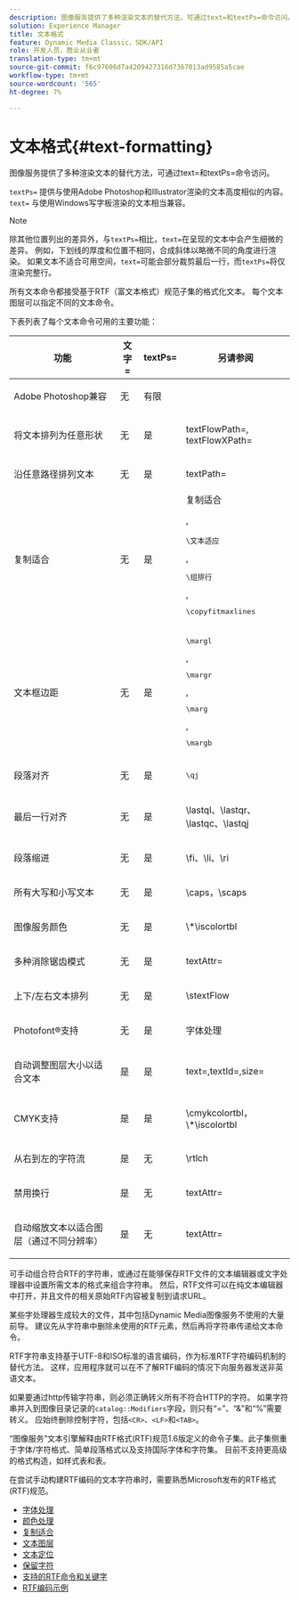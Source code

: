 ```yaml
---
description: 图像服务提供了多种渲染文本的替代方法，可通过text=和textPs=命令访问。
solution: Experience Manager
title: 文本格式
feature: Dynamic Media Classic，SDK/API
role: 开发人员，商业从业者
translation-type: tm+mt
source-git-commit: f6c97606d7a4209427316d7367013ad9585a5cae
workflow-type: tm+mt
source-wordcount: '565'
ht-degree: 7%

---
```



# 文本格式{#text-formatting}

图像服务提供了多种渲染文本的替代方法，可通过text=和textPs=命令访问。

`textPs=` 提供与使用Adobe Photoshop和Illustrator渲染的文本高度相似的内容。`text=` 与使用Windows写字板渲染的文本相当兼容。

>[!NOTE]
>
>除其他位置列出的差异外，与`textPs=`相比，`text=`在呈现的文本中会产生细微的差异。 例如，下划线的厚度和位置不相同，合成斜体以略微不同的角度进行渲染。 如果文本不适合可用空间，`text=`可能会部分裁剪最后一行，而`textPs=`将仅渲染完整行。

所有文本命令都接受基于RTF（富文本格式）规范子集的格式化文本。 每个文本图层可以指定不同的文本命令。

下表列表了每个文本命令可用的主要功能：

<table id="table_9C41CBDA94C24805B538E5049B0137C6"> 
 <thead> 
  <tr> 
   <th class="entry"> <b> 功能</b> </th> 
   <th class="entry"> <b> 文字=</b> </th> 
   <th class="entry"> <b> textPs=</b> </th> 
   <th class="entry"> <b> 另请参阅</b> </th> 
  </tr> 
 </thead>
 <tbody> 
  <tr> 
   <td> <p> Adobe Photoshop兼容 </p> </td> 
   <td> <p> 无 </p> </td> 
   <td> <p> 有限 </p> </td> 
   <td> <p> </p> </td> 
  </tr> 
  <tr> 
   <td> <p>将文本排列为任意形状 </p> </td> 
   <td> <p>无 </p> </td> 
   <td> <p>是 </p> </td> 
   <td> <p>textFlowPath=, textFlowXPath= </p> </td> 
  </tr> 
  <tr> 
   <td> <p>沿任意路径排列文本 </p> </td> 
   <td> <p>无 </p> </td> 
   <td> <p>是 </p> </td> 
   <td> <p>textPath= </p> </td> 
  </tr> 
  <tr> 
   <td> <p>复制适合 </p> </td> 
   <td> <p>无 </p> </td> 
   <td> <p>是 </p> </td> 
   <td> 复制适合 <p>, <pre>\文本适应</pre>, <pre>\组排行</pre>, <pre>\copyfitmaxlines</pre> </p> </td> 
  </tr> 
  <tr> 
   <td> <p>文本框边距 </p> </td> 
   <td> <p>无 </p> </td> 
   <td> <p>是 </p> </td> 
   <td> <p><pre>\margl</pre>, <pre>\margr</pre>, <pre>\marg</pre>, <pre>\margb</pre> </p> </td> 
  </tr> 
  <tr> 
   <td> <p>段落对齐 </p> </td> 
   <td> <p>无 </p> </td> 
   <td> <p>是 </p> </td> 
   <td> <p><pre>\qj</pre> </p> </td> 
  </tr> 
  <tr> 
   <td> <p>最后一行对齐 </p> </td> 
   <td> <p>无 </p> </td> 
   <td> <p>是 </p> </td> 
   <td> <p>\lastql、\lastqr、\lastqc、\lastqj </p> </td> 
  </tr> 
  <tr> 
   <td> <p>段落缩进 </p> </td> 
   <td> <p>无 </p> </td> 
   <td> <p>是 </p> </td> 
   <td> <p>\fi、\li、\ri </p> </td> 
  </tr> 
  <tr> 
   <td> <p>所有大写和小写文本 </p> </td> 
   <td> <p>无 </p> </td> 
   <td> <p>是 </p> </td> 
   <td> <p>\caps，\scaps </p> </td> 
  </tr> 
  <tr> 
   <td> <p>图像服务颜色 </p> </td> 
   <td> <p>无 </p> </td> 
   <td> <p>是 </p> </td> 
   <td> <p>\*\iscolortbl </p> </td> 
  </tr> 
  <tr> 
   <td> <p>多种消除锯齿模式 </p> </td> 
   <td> <p>无 </p> </td> 
   <td> <p>是 </p> </td> 
   <td> <p>textAttr= </p> </td> 
  </tr> 
  <tr> 
   <td> <p>上下/左右文本排列 </p> </td> 
   <td> <p>无 </p> </td> 
   <td> <p>是 </p> </td> 
   <td> <p>\stextFlow </p> </td> 
  </tr> 
  <tr> 
   <td> <p>Photofont®支持 </p> </td> 
   <td> <p>无 </p> </td> 
   <td> <p>是 </p> </td> 
   <td> 字体处理 </td> 
  </tr> 
  <tr> 
   <td> <p>自动调整图层大小以适合文本 </p> </td> 
   <td> <p>是 </p> </td> 
   <td> <p>是 </p> </td> 
   <td> <p>text=,textId=,size= </p> </td> 
  </tr> 
  <tr> 
   <td> <p>CMYK支持 </p> </td> 
   <td> <p>是 </p> </td> 
   <td> <p>是 </p> </td> 
   <td> <p>\cmykcolortbl， \*\iscolortbl </p> </td> 
  </tr> 
  <tr> 
   <td> <p>从右到左的字符流 </p> </td> 
   <td> <p>是 </p> </td> 
   <td> <p>无 </p> </td> 
   <td> <p>\rtlch </p> </td> 
  </tr> 
  <tr> 
   <td> <p>禁用换行 </p> </td> 
   <td> <p>是 </p> </td> 
   <td> <p>无 </p> </td> 
   <td> <p>textAttr= </p> </td> 
  </tr> 
  <tr> 
   <td> <p>自动缩放文本以适合图层（通过不同分辨率） </p> </td> 
   <td> <p>是 </p> </td> 
   <td> <p>无 </p> </td> 
   <td> <p>textAttr= </p> </td> 
  </tr> 
 </tbody> 
</table>

可手动组合符合RTF的字符串，或通过在能够保存RTF文件的文本编辑器或文字处理器中设置所需文本的格式来组合字符串。 然后，RTF文件可以在纯文本编辑器中打开，并且文件的相关原始RTF内容被复制到请求URL。

某些字处理器生成较大的文件，其中包括Dynamic Media图像服务不使用的大量前导。 建议先从字符串中删除未使用的RTF元素，然后再将字符串传递给文本命令。

RTF字符串支持基于UTF-8和ISO标准的语言编码，作为标准RTF字符编码机制的替代方法。 这样，应用程序就可以在不了解RTF编码的情况下向服务器发送非英语文本。

如果要通过http传输字符串，则必须正确转义所有不符合HTTP的字符。 如果字符串并入到图像目录记录的`catalog::Modifiers`字段，则只有“=”、“&amp;”和“%”需要转义。 应始终删除控制字符，包括`<CR>`、`<LF>`和`<TAB>`。

“图像服务”文本引擎解释由RTF格式(RTF)规范1.6版定义的命令子集。此子集侧重于字体/字符格式、简单段落格式以及支持国际字体和字符集。 目前不支持更高级的格式构造，如样式表和表。

在尝试手动构建RTF编码的文本字符串时，需要熟悉Microsoft发布的RTF格式(RTF)规范。

* [字体处理](r-font-handling.md)
* [颜色处理](r-color-handling.md)
* [复制适合](r-copy-fitting.md)
* [文本图层](r-text-layers.md)
* [文本定位](r-text-positioning.md)
* [保留字符](r-reserved-characters.md)
* [支持的RTF命令和关键字](c-supported-rtf-commands-and-keywords/c-supported-rtf-commands-and-keywords.md)
* [RTF编码示例](r-rtf-encoding-examples.md)
